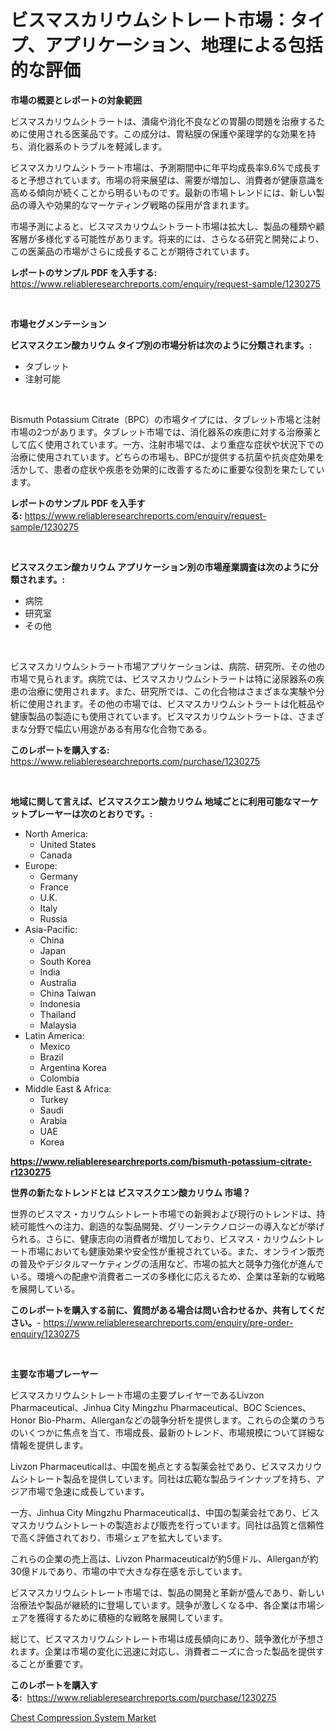 <p><h1>ビスマスカリウムシトレート市場：タイプ、アプリケーション、地理による包括的な評価</h1></p><p><strong>市場の概要とレポートの対象範囲</strong></p>
<p><p>ビスマスカリウムシトラートは、潰瘍や消化不良などの胃腸の問題を治療するために使用される医薬品です。この成分は、胃粘膜の保護や薬理学的な効果を持ち、消化器系のトラブルを軽減します。</p><p>ビスマスカリウムシトラート市場は、予測期間中に年平均成長率9.6%で成長すると予想されています。市場の将来展望は、需要が増加し、消費者が健康意識を高める傾向が続くことから明るいものです。最新の市場トレンドには、新しい製品の導入や効果的なマーケティング戦略の採用が含まれます。</p><p>市場予測によると、ビスマスカリウムシトラート市場は拡大し、製品の種類や顧客層が多様化する可能性があります。将来的には、さらなる研究と開発により、この医薬品の市場がさらに成長することが期待されています。</p></p>
<p><strong>レポートのサンプル PDF を入手する:</strong> <a href="https://www.reliableresearchreports.com/enquiry/request-sample/1230275">https://www.reliableresearchreports.com/enquiry/request-sample/1230275</a></p>
<p>&nbsp;</p>
<p><strong>市場セグメンテーション</strong></p>
<p><strong>ビスマスクエン酸カリウム タイプ別の市場分析は次のように分類されます。:</strong></p>
<p><ul><li>タブレット</li><li>注射可能</li></ul></p>
<p>&nbsp;</p>
<p><p>Bismuth Potassium Citrate（BPC）の市場タイプには、タブレット市場と注射市場の2つがあります。タブレット市場では、消化器系の疾患に対する治療薬として広く使用されています。一方、注射市場では、より重症な症状や状況下での治療に使用されています。どちらの市場も、BPCが提供する抗菌や抗炎症効果を活かして、患者の症状や疾患を効果的に改善するために重要な役割を果たしています。</p></p>
<p><strong>レポートのサンプル PDF を入手する:</strong>&nbsp;<a href="https://www.reliableresearchreports.com/enquiry/request-sample/1230275">https://www.reliableresearchreports.com/enquiry/request-sample/1230275</a></p>
<p>&nbsp;</p>
<p><strong> ビスマスクエン酸カリウム アプリケーション別の市場産業調査は次のように分類されます。:</strong></p>
<p><ul><li>病院</li><li>研究室</li><li>その他</li></ul></p>
<p>&nbsp;</p>
<p><p>ビスマスカリウムシトラート市場アプリケーションは、病院、研究所、その他の市場で見られます。病院では、ビスマスカリウムシトラートは特に泌尿器系の疾患の治療に使用されます。また、研究所では、この化合物はさまざまな実験や分析に使用されます。その他の市場では、ビスマスカリウムシトラートは化粧品や健康製品の製造にも使用されています。ビスマスカリウムシトラートは、さまざまな分野で幅広い用途がある有用な化合物である。</p></p>
<p><strong>このレポートを購入する:</strong>&nbsp; <a href="https://www.reliableresearchreports.com/purchase/1230275">https://www.reliableresearchreports.com/purchase/1230275</a></p>
<p>&nbsp;</p>
<p><strong>地域に関して言えば、ビスマスクエン酸カリウム 地域ごとに利用可能なマーケットプレーヤーは次のとおりです。:</strong></p>
<p><ul>
    <li>
        North America:
        <ul>
            <li>United States</li>
            <li>Canada</li>
        </ul>
    </li>
    <li>
        Europe:
        <ul>
            <li>Germany</li>
            <li>France</li>
            <li>U.K.</li>
            <li>Italy</li>
            <li>Russia</li>
        </ul>
    </li>
    <li>
        Asia-Pacific:
        <ul>
            <li>China</li>
            <li>Japan</li>
            <li>South Korea</li>
            <li>India</li>
            <li>Australia</li>
            <li>China Taiwan</li>
            <li>Indonesia</li>
            <li>Thailand</li>
            <li>Malaysia</li>
        </ul>
    </li>
    <li>
        Latin America:
        <ul>
            <li>Mexico</li>
            <li>Brazil</li>
            <li>Argentina Korea</li>
            <li>Colombia</li>
        </ul>
    </li>
    <li>
        Middle East & Africa:
        <ul>
            <li>Turkey</li>
            <li>Saudi</li>
            <li>Arabia</li>
            <li>UAE</li>
            <li>Korea</li>
        </ul>
    </li>
    </ul></p>
<p><strong><a href="https://www.reliableresearchreports.com/bismuth-potassium-citrate-r1230275">https://www.reliableresearchreports.com/bismuth-potassium-citrate-r1230275</a></strong>&nbsp;</p>
<p><strong>世界の新たなトレンドとは ビスマスクエン酸カリウム 市場？</strong></p>
<p><p>世界のビスマス・カリウムシトレート市場での新興および現行のトレンドは、持続可能性への注力、創造的な製品開発、グリーンテクノロジーの導入などが挙げられる。さらに、健康志向の消費者が増加しており、ビスマス・カリウムシトレート市場においても健康効果や安全性が重視されている。また、オンライン販売の普及やデジタルマーケティングの活用など、市場の拡大と競争力強化が進んでいる。環境への配慮や消費者ニーズの多様化に応えるため、企業は革新的な戦略を展開している。</p></p>
<p><strong>このレポートを購入する前に、質問がある場合は問い合わせるか、共有してください。</strong>- <a href="https://www.reliableresearchreports.com/enquiry/pre-order-enquiry/1230275">https://www.reliableresearchreports.com/enquiry/pre-order-enquiry/1230275</a></p>
<p>&nbsp;</p>
<p><strong>主要な市場プレーヤー</strong></p>
<p><p>ビスマスカリウムシトレート市場の主要プレイヤーであるLivzon Pharmaceutical、Jinhua City Mingzhu Pharmaceutical、BOC Sciences、Honor Bio-Pharm、Allerganなどの競争分析を提供します。これらの企業のうちのいくつかに焦点を当て、市場成長、最新のトレンド、市場規模について詳細な情報を提供します。</p><p>Livzon Pharmaceuticalは、中国を拠点とする製薬会社であり、ビスマスカリウムシトレート製品を提供しています。同社は広範な製品ラインナップを持ち、アジア市場で急速に成長しています。</p><p>一方、Jinhua City Mingzhu Pharmaceuticalは、中国の製薬会社であり、ビスマスカリウムシトレートの製造および販売を行っています。同社は品質と信頼性で高く評価されており、市場シェアを拡大しています。</p><p>これらの企業の売上高は、Livzon Pharmaceuticalが約5億ドル、Allerganが約30億ドルであり、市場の中で大きな存在感を示しています。</p><p>ビスマスカリウムシトレート市場では、製品の開発と革新が盛んであり、新しい治療法や製品が継続的に登場しています。競争が激しくなる中、各企業は市場シェアを獲得するために積極的な戦略を展開しています。</p><p>総じて、ビスマスカリウムシトレート市場は成長傾向にあり、競争激化が予想されます。企業は市場の変化に迅速に対応し、消費者ニーズに合った製品を提供することが重要です。</p></p>
<p><strong>このレポートを購入する:</strong>&nbsp;&nbsp;<a href="https://www.reliableresearchreports.com/purchase/1230275">https://www.reliableresearchreports.com/purchase/1230275</a></p>
<p><p><a href="https://ivy-potential-64b.notion.site/Decoding-Chest-Compression-System-Market-Metrics-Market-Share-Trends-and-Growth-Patterns-6e0144d606fd41f69cb52d93b5c1233f">Chest Compression System Market</a></p></p>